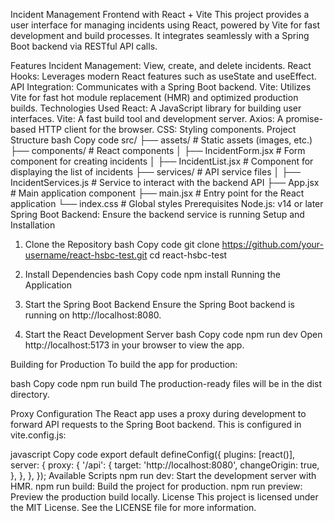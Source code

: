 Incident Management Frontend with React + Vite
This project provides a user interface for managing incidents using React, powered by Vite for fast development and build processes. It integrates seamlessly with a Spring Boot backend via RESTful API calls.

Features
Incident Management: View, create, and delete incidents.
React Hooks: Leverages modern React features such as useState and useEffect.
API Integration: Communicates with a Spring Boot backend.
Vite: Utilizes Vite for fast hot module replacement (HMR) and optimized production builds.
Technologies Used
React: A JavaScript library for building user interfaces.
Vite: A fast build tool and development server.
Axios: A promise-based HTTP client for the browser.
CSS: Styling components.
Project Structure
bash
Copy code
src/
  ├── assets/                # Static assets (images, etc.)
  ├── components/            # React components
  │   ├── IncidentForm.jsx   # Form component for creating incidents
  │   ├── IncidentList.jsx   # Component for displaying the list of incidents
  ├── services/              # API service files
  │   ├── IncidentServices.js # Service to interact with the backend API
  ├── App.jsx                # Main application component
  ├── main.jsx               # Entry point for the React application
  └── index.css              # Global styles
Prerequisites
Node.js: v14 or later
Spring Boot Backend: Ensure the backend service is running
Setup and Installation
1. Clone the Repository
bash
Copy code
git clone https://github.com/your-username/react-hsbc-test.git
cd react-hsbc-test
2. Install Dependencies
bash
Copy code
npm install
Running the Application
1. Start the Spring Boot Backend
Ensure the Spring Boot backend is running on http://localhost:8080.

2. Start the React Development Server
bash
Copy code
npm run dev
Open http://localhost:5173 in your browser to view the app.

Building for Production
To build the app for production:

bash
Copy code
npm run build
The production-ready files will be in the dist directory.

Proxy Configuration
The React app uses a proxy during development to forward API requests to the Spring Boot backend. This is configured in vite.config.js:

javascript
Copy code
export default defineConfig({
  plugins: [react()],
  server: {
    proxy: {
      '/api': {
        target: 'http://localhost:8080',
        changeOrigin: true,
      },
    },
  },
});
Available Scripts
npm run dev: Start the development server with HMR.
npm run build: Build the project for production.
npm run preview: Preview the production build locally.
License
This project is licensed under the MIT License. See the LICENSE file for more information.
